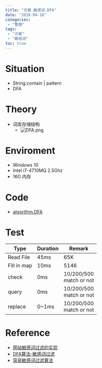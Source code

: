 ```yaml
---
title: "方案.敏感词.DFA"
date: "2018-04-18"
categories:
 - "整理"
tags:
 - "方案"
 - "敏感词"
toc: true
---
```



# Situation
- String.contain | pattern
- DFA

# Theory
- 词库存储结构
	- ![DFA.png](http://doc.yqjdcyy.com/d0aac9e1-429f-4357-9aab-705ac5882a5c.png)


# Enviroment
- Windows 10
- Intel i7-4710MQ 2.5Ghz
- 16G 内存


# Code
- [algorithm.DFA](https://github.com/yqjdcyy/Utils_Work/tree/master/Basic/src/main/java/com/yao/algorithm/dfa/self)

# Test
|     Type    | Duration |             Remark            |
|-------------|----------|-------------------------------|
| Read File   | 45ms     | 65K                           |
| Fill in map | 10ms     | 5146                          |
| check       | 0ms      | 10/200/500 <br/> match or not |
| query       | 0ms      | 10/200/500 <br/> match or not |
| replace     | 0~1ms    | 10/200/500 <br/> match or not |


# Reference
- [网站敏感词过滤的实现](https://www.jianshu.com/p/7b74d664ddc3)
- [DFA算法-敏感词过滤](https://blog.csdn.net/CoffeeAndIce/article/details/79031871)
- [简易敏感词过滤算法](http://www.scienjus.com/censor-words/)
